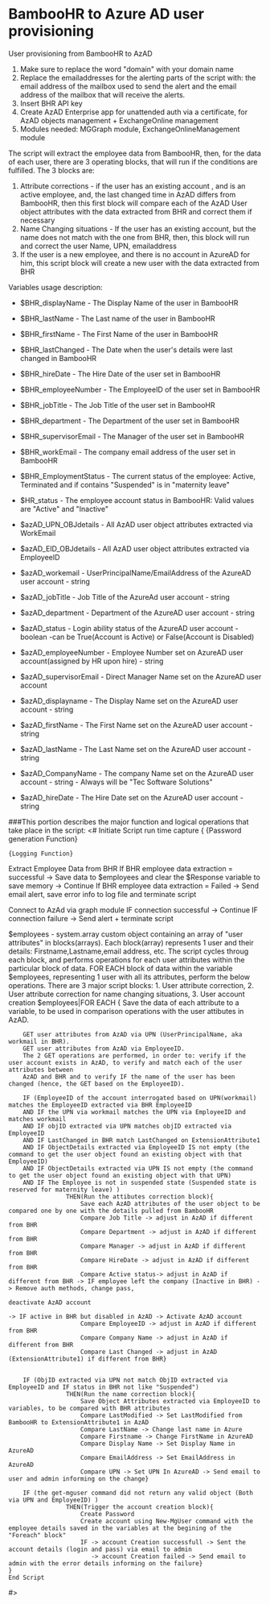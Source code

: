 # BambooHR to Azure AD user provisioning
User provisioning from BambooHR to AzAD

1. Make sure to replace the word "domain" with your domain name
2. Replace the emailaddresses for the alerting parts of the script with: the email address of the mailbox used to send the alert and the email address of the mailbox that will receive the alerts.
3. Insert BHR API key
4. Create AzAD Enterprise app for unattended auth via a certificate, for AzAD objects management + ExchangeOnline management
5. Modules needed: MGGraph module, ExchangeOnlineManagement module

The script will extract the employee data from BambooHR, then, for the data of each user, there are 3 operating blocks, that will run if the conditions are fulfilled. The 3 blocks are:
1. Attribute corrections - if the user has an existing account , and is an active employee, and, the last changed time in AzAD differs from BambooHR, then this first block will compare each of the AzAD User object attributes with the data extracted from BHR and correct them if necessary
2. Name Changing situations - If the user has an existing account, but the name does not match with the one from BHR, then, this block will run and correct the user Name, UPN,	emailaddress
3. If the user is a new employee, and there is no account in AzureAD for him, this script block will create a new user with the data extracted from BHR

Variables usage description:

- $BHR_displayName - The Display Name of the user in BambooHR
- $BHR_lastName - The Last name of the user in BambooHR
- $BHR_firstName - The First Name of the user in BambooHR
- $BHR_lastChanged - The Date when the user's details were last changed in BambooHR
- $BHR_hireDate - The Hire Date of the user set in BambooHR
- $BHR_employeeNumber - The EmployeeID of the user set in BambooHR
- $BHR_jobTitle - The Job Title of the user set in BambooHR
- $BHR_department - The Department of the user set in BambooHR
- $BHR_supervisorEmail - The Manager of the user set in BambooHR
- $BHR_workEmail - The company email address of the user set in BambooHR
- $BHR_EmploymentStatus - The current status of the employee: Active, Terminated and if contains "Suspended" is in "maternity leave"
- $HR_status - The employee account status in BambooHR: Valid values are "Active" and "Inactive"

- $azAD_UPN_OBJdetails - All AzAD user object attributes extracted via WorkEmail
- $azAD_EID_OBJdetails - All AzAD user object attributes extracted via EmployeeID
- $azAD_workemail - UserPrincipalName/EmailAddress of the AzureAD user account - string
- $azAD_jobTitle - Job Title of the AzureAd user account - string
- $azAD_department - Department of the AzureAD user account - string
- $azAD_status - Login ability status of the AzureAD user account - boolean -can be True(Account is Active) or False(Account is Disabled)
- $azAD_employeeNumber - Employee Number set on AzureAD user account(assigned by HR upon hire) - string
- $azAD_supervisorEmail - Direct Manager Name set on the AzureAD user account
- $azAD_displayname - The Display Name set on the AzureAD user account - string
- $azAD_firstName - The First Name set on the AzureAD user account - string
- $azAD_lastName - The Last Name set on the AzureAD user account - string
- $azAD_CompanyName - The company Name set on the AzureAD user account - string - Always will be "Tec Software Solutions"
- $azAD_hireDate - The Hire Date set on the AzureAD user account - string

###This portion describes the major function and logical operations that take place in the script:
<#
Initiate Script run time capture
{
	{Password generation Function}
	
	{Logging Function}
	
Extract Employee Data from BHR
	If BHR employee data extraction = successful -> Save data to $employees and clear the $Response variable to save memory -> Continue
	If BHR employee data extraction = Failed -> Send email alert, save error info to log file and terminate script

Connect to AzAd via graph module
	IF connection successful -> Continue
	IF connection failure -> Send alert + terminate script
	
$employees - system.array custom object containing an array of "user attributes" in blocks(arrays). Each block(array) represents 1 user and 
their details: Firstname,Lastname,email address, etc. The script cycles throug each block, and performs operations for each user attributes 
within the particular block of data. FOR EACH block of data within the variable $employees, representing 1 user with all its attributes, perform the below operations. There are 3 major script blocks: 1. User attribute correction, 2. User attribute correction for name changing situations, 3. User account creation
$employees|FOR EACH
	{
		Save the data of each attribute to a variable, to be used in comparison operations with the user attibutes in AzAD.
		
		GET user attributes from AzAD via UPN (UserPrincipalName, aka workmail in BHR).
		GET user attributes from AzAD via EmployeeID.
		The 2 GET operations are performed, in order to: verify if the user account exists in AzAD, to verify and match each of the user attributes between
		AzAD and BHR and to verify IF the name of the user has been changed (hence, the GET based on the EmployeeID).
		
		IF (EmployeeID of the account interrogated based on UPN(workmail) matches the EmployeeID extracted via BHR EmployeeID
		AND IF the UPN via workmail matches the UPN via EmployeeID and matches workmail
		AND IF objID extracted via UPN matches objID extracted via EmployeeID
		AND IF LastChanged in BHR match LastChanged on ExtensionAttribute1
		AND IF ObjectDetails extracted via EmployeeID IS not empty (the command to get the user object found an existing object with that EmployeeID)
		AND IF ObjectDetails extracted via UPN IS not empty (the command to get the user object found an existing object with that UPN)
		AND IF The Employee is not in suspended state (Suspended state is reserved for maternity leave) )
					THEN(Run the attibutes correction block){
						Save each AzAD attributes of the user object to be compared one by one with the details pulled from BambooHR
						Compare Job Title -> adjust in AzAD if different from BHR
						Compare Department -> adjust in AzAD if different from BHR
						Compare Manager -> adjust in AzAD if different from BHR
						Compare HireDate -> adjust in AzAD if different from BHR
						Compare Active status-> adjust in AzAD if different from BHR -> IF employee left the company (Inactive in BHR) -> Remove auth methods, change pass, 
                                                                                        deactivate AzAD account
																					 -> IF active in BHR but disabled in AzAD -> Activate AzAD account
						Compare EmployeeID -> adjust in AzAD if different from BHR
						Compare Company Name -> adjust in AzAD if different from BHR
						Compare Last Changed -> adjust in AzAD (ExtensionAttribute1) if different from BHR}
															
															
		IF (ObjID extracted via UPN not match ObjID extracted via EmployeeID and IF status in BHR not like "Suspended")
					THEN(Run the name correction block){
						Save Object Attributes extracted via EmployeeID to variables, to be compared with BHR attributes
						Compare LastModified -> Set LastModified from BambooHR to ExtensionAttribute1 in AzAD
						Compare LastName -> Change last name in Azure
						Compare Firstname -> Change FirstName in AzureAD
						Compare Display Name -> Set Display Name in AzureAD
						Compare EmailAddress -> Set EmailAddress in AzureAD
						Compare UPN -> Set UPN In AzureAD -> Send email to user and admin informing on the change}
														
		IF (the get-mguser command did not return any valid object (Both via UPN and EmployeeID) )
					THEN(Trigger the account creation block){
						Create Password
						Create account using New-MgUser command with the employee details saved in the variables at the begining of the "Foreach" block"
						IF -> account Creation successfull -> Sent the account details (login and pass) via email to admin
						   -> account Creation failed -> Send email to admin with the error details informing on the failure}
	}
	End Script
#>


